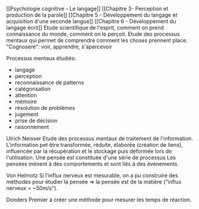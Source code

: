
[[Psychologie cognitive - Le langage]]
[[Chapitre 3- Perception et production de la parole]]
[[Chapitre 5 - Développement du langage et acquisition d'une seconde langue]]
[[Chapitre 6 - Développement du langage écrit]]
Etude scientifique de l'esprit, comment on prend connaissance du monde, comment on le perçoit.
Etude des processus mentaux qui permet de comprendre comment les choses prennent place.
"Cognosere": voir, apprendre, s'apercevoir


Processus mentaux étudiés:
- langage
- perception
- reconnaissance de patterns
- catégorisation
- attention
- mémoire
- résolution de problèmes
- jugement
- prise de décision
- raisonnement


Ulrich Neisser
Etude des processus mentaux de traitement de l'information.
L'information pet être transformée, réduite, élaborée (création de liens), influencée par la récupération et le stockage puis déformée lors de l'utilisation.
	Une pensée est constituée d'une série de processus
	Les pensées mènent à des comportements et sont liés à des événements. 


Von Helmotz 
Si l'influx nerveux est mesurable, on a pu construire des méthodes pour étudier la pensée => la pensée est de la matière ("influx nerveux = ~50m/s").

Donders 
Premier à créer une méthode pour mesurer les temps de réaction. 


